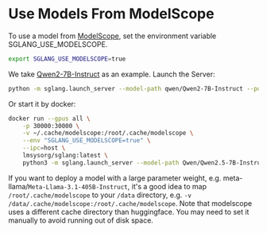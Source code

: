 # Use Models From ModelScope

To use a model from [ModelScope](https://www.modelscope.cn), set the environment variable SGLANG_USE_MODELSCOPE.

```bash
export SGLANG_USE_MODELSCOPE=true
```

We take [Qwen2-7B-Instruct](https://www.modelscope.cn/models/qwen/qwen2-7b-instruct) as an example. Launch the Server:

```bash
python -m sglang.launch_server --model-path qwen/Qwen2-7B-Instruct --port 30000
```

Or start it by docker:

```bash
docker run --gpus all \
    -p 30000:30000 \
    -v ~/.cache/modelscope:/root/.cache/modelscope \
    --env "SGLANG_USE_MODELSCOPE=true" \
    --ipc=host \
    lmsysorg/sglang:latest \
    python3 -m sglang.launch_server --model-path Qwen/Qwen2.5-7B-Instruct --host 0.0.0.0 --port 30000
```

If you want to deploy a model with a large parameter weight, e.g. meta-llama/`Meta-Llama-3.1-405B-Instruct`, it's a good idea to map `/root/.cache/modelscope` to your `/data` directory, e.g. `-v /data/.cache/modelscope:/root/.cache/modelscope`. Note that modelscope uses a different cache directory than huggingface. You may need to set it manually to avoid running out of disk space.
